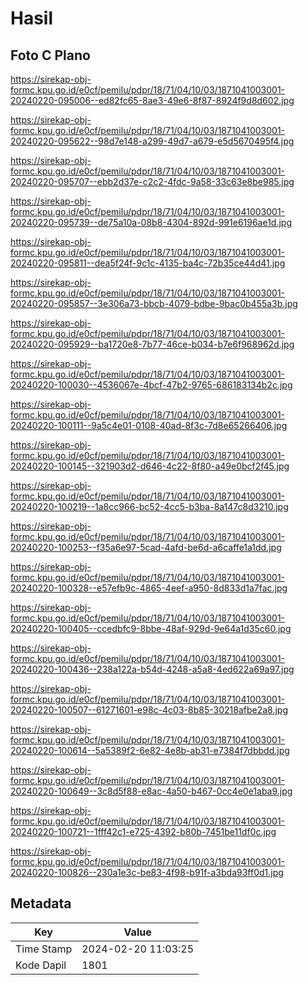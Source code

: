 # Hasil

## Foto C Plano

https://sirekap-obj-formc.kpu.go.id/e0cf/pemilu/pdpr/18/71/04/10/03/1871041003001-20240220-095006--ed82fc65-8ae3-49e6-8f87-8924f9d8d602.jpg

https://sirekap-obj-formc.kpu.go.id/e0cf/pemilu/pdpr/18/71/04/10/03/1871041003001-20240220-095622--98d7e148-a299-49d7-a679-e5d5670495f4.jpg

https://sirekap-obj-formc.kpu.go.id/e0cf/pemilu/pdpr/18/71/04/10/03/1871041003001-20240220-095707--ebb2d37e-c2c2-4fdc-9a58-33c63e8be985.jpg

https://sirekap-obj-formc.kpu.go.id/e0cf/pemilu/pdpr/18/71/04/10/03/1871041003001-20240220-095739--de75a10a-08b8-4304-892d-991e6196ae1d.jpg

https://sirekap-obj-formc.kpu.go.id/e0cf/pemilu/pdpr/18/71/04/10/03/1871041003001-20240220-095811--dea5f24f-9c1c-4135-ba4c-72b35ce44d41.jpg

https://sirekap-obj-formc.kpu.go.id/e0cf/pemilu/pdpr/18/71/04/10/03/1871041003001-20240220-095857--3e306a73-bbcb-4079-bdbe-9bac0b455a3b.jpg

https://sirekap-obj-formc.kpu.go.id/e0cf/pemilu/pdpr/18/71/04/10/03/1871041003001-20240220-095929--ba1720e8-7b77-46ce-b034-b7e6f968962d.jpg

https://sirekap-obj-formc.kpu.go.id/e0cf/pemilu/pdpr/18/71/04/10/03/1871041003001-20240220-100030--4536067e-4bcf-47b2-9765-686183134b2c.jpg

https://sirekap-obj-formc.kpu.go.id/e0cf/pemilu/pdpr/18/71/04/10/03/1871041003001-20240220-100111--9a5c4e01-0108-40ad-8f3c-7d8e65266406.jpg

https://sirekap-obj-formc.kpu.go.id/e0cf/pemilu/pdpr/18/71/04/10/03/1871041003001-20240220-100145--321903d2-d646-4c22-8f80-a49e0bcf2f45.jpg

https://sirekap-obj-formc.kpu.go.id/e0cf/pemilu/pdpr/18/71/04/10/03/1871041003001-20240220-100219--1a8cc966-bc52-4cc5-b3ba-8a147c8d3210.jpg

https://sirekap-obj-formc.kpu.go.id/e0cf/pemilu/pdpr/18/71/04/10/03/1871041003001-20240220-100253--f35a6e97-5cad-4afd-be6d-a6caffe1a1dd.jpg

https://sirekap-obj-formc.kpu.go.id/e0cf/pemilu/pdpr/18/71/04/10/03/1871041003001-20240220-100328--e57efb9c-4865-4eef-a950-8d833d1a7fac.jpg

https://sirekap-obj-formc.kpu.go.id/e0cf/pemilu/pdpr/18/71/04/10/03/1871041003001-20240220-100405--ccedbfc9-8bbe-48af-929d-9e64a1d35c60.jpg

https://sirekap-obj-formc.kpu.go.id/e0cf/pemilu/pdpr/18/71/04/10/03/1871041003001-20240220-100436--238a122a-b54d-4248-a5a8-4ed622a69a97.jpg

https://sirekap-obj-formc.kpu.go.id/e0cf/pemilu/pdpr/18/71/04/10/03/1871041003001-20240220-100507--61271601-e98c-4c03-8b85-30218afbe2a8.jpg

https://sirekap-obj-formc.kpu.go.id/e0cf/pemilu/pdpr/18/71/04/10/03/1871041003001-20240220-100614--5a5389f2-6e82-4e8b-ab31-e7384f7dbbdd.jpg

https://sirekap-obj-formc.kpu.go.id/e0cf/pemilu/pdpr/18/71/04/10/03/1871041003001-20240220-100649--3c8d5f88-e8ac-4a50-b467-0cc4e0e1aba9.jpg

https://sirekap-obj-formc.kpu.go.id/e0cf/pemilu/pdpr/18/71/04/10/03/1871041003001-20240220-100721--1fff42c1-e725-4392-b80b-7451be11df0c.jpg

https://sirekap-obj-formc.kpu.go.id/e0cf/pemilu/pdpr/18/71/04/10/03/1871041003001-20240220-100826--230a1e3c-be83-4f98-b91f-a3bda93ff0d1.jpg


## Metadata

| Key        | Value               |
| ---------- | ------------------- |
| Time Stamp | 2024-02-20 11:03:25 |
| Kode Dapil | 1801                |



